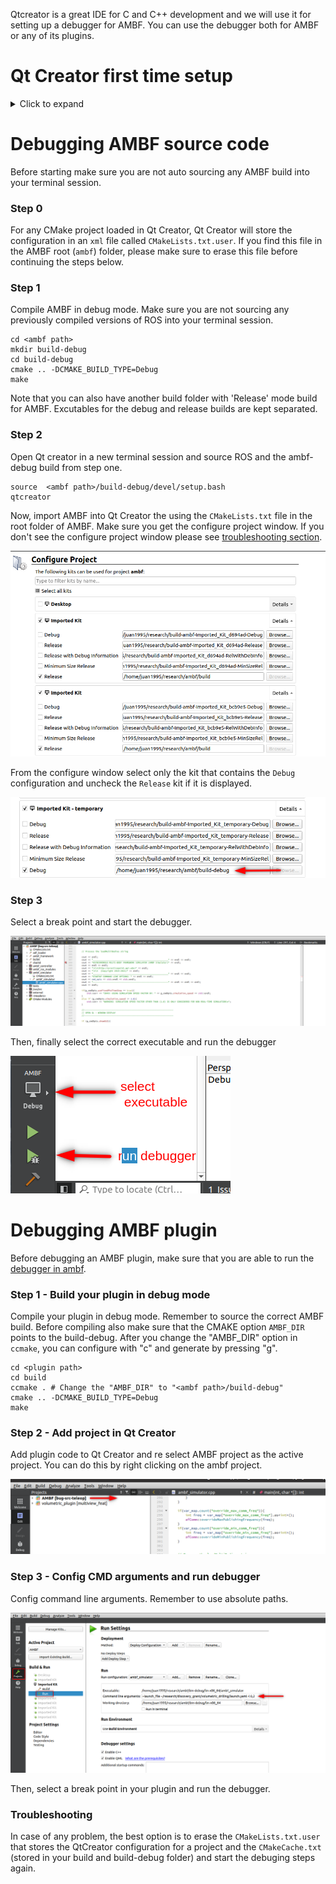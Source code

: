Qtcreator is a great IDE for C and C++ development and we will use it for setting up a debugger for AMBF. You can use the debugger both for AMBF or any of its plugins.

# Qt Creator first time setup

<details>
<summary>Click to expand</summary>
<br>
When installing Qt creator for the first time you will need to disable the plugins `ClangCodeModel` and the `ClangTools` to avoid getting linting errors when seeing AMBF source code.

<br>

![f177c03386d74e7d5064955a4cd77a06.png](_resources/f177c03386d74e7d5064955a4cd77a06.png)

Plugin configuration can be found in the `Help` -> `about plugins`

![048e2d189d6eef119a914028ecd2ce59.png](_resources/048e2d189d6eef119a914028ecd2ce59.png)

</details>

# Debugging AMBF source code

Before starting make sure you are not auto sourcing any AMBF build into your terminal session.

### Step 0

For any CMake project loaded in Qt Creator, Qt Creator will store the configuration in an `xml` file called `CMakeLists.txt.user`. If you find this file in the AMBF root (`ambf`) folder, please make sure to erase this file before continuing the steps below.

### Step 1

Compile AMBF in debug mode. Make sure you are not sourcing any previously compiled versions of ROS into your terminal session.

```
cd <ambf path>
mkdir build-debug
cd build-debug
cmake .. -DCMAKE_BUILD_TYPE=Debug
make 
```

Note that you can also have another build folder with 'Release' mode build for AMBF. Excutables for the debug and release builds are kept separated. 

### Step 2

Open Qt creator in a new terminal session and source ROS and the ambf-debug build from step one.

```
source  <ambf path>/build-debug/devel/setup.bash
qtcreator
```

Now, import AMBF into Qt Creator the using the `CMakeLists.txt` file in the root folder of AMBF. Make sure you get the configure project window. If you don't see the configure project window please see [troubleshooting section](#troubleshooting).

![8d28e139e45676a621b9152bbbf61b0f.png](_resources/8d28e139e45676a621b9152bbbf61b0f.png)

From the configure window select only the kit that contains the `Debug` configuration and uncheck the `Release` kit if it is displayed.

![68537db0ae3f4c376376c1baba0c407c.png](_resources/68537db0ae3f4c376376c1baba0c407c.png)

### Step 3

Select a break point and start the debugger.

![02f7e89d176fa77c35732b3558b8808b.png](_resources/02f7e89d176fa77c35732b3558b8808b.png)

Then, finally select the correct executable and run the debugger

![af9284f2248d71d7762ed145311c243d.png](_resources/af9284f2248d71d7762ed145311c243d.png)

# Debugging AMBF plugin

Before debugging an AMBF plugin, make sure that you are able to run the [debugger in ambf](#debugging-ambf-source-code).

### Step 1 - Build your plugin in debug mode

Compile your plugin in debug mode. Remember to source the correct AMBF build. Before compiling also make sure that the CMAKE option `AMBF_DIR` points to the build-debug. After you change the "AMBF_DIR" option in `ccmake`, you can configure with "c" and generate by pressing "g".

```
cd <plugin path>
cd build
ccmake . # Change the "AMBF_DIR" to "<ambf path>/build-debug"
cmake .. -DCMAKE_BUILD_TYPE=Debug
make
```

### Step 2 - Add project in Qt Creator

Add plugin code to Qt Creator and re select AMBF project as the active project. You can do this by right clicking on the ambf project.

![ba85de45991a2dbb8f30e38e84d9f9dc.png](_resources/ba85de45991a2dbb8f30e38e84d9f9dc.png)

### Step 3 - Config CMD arguments and run debugger

Config command line arguments. Remember to use absolute paths.

![1454c7c5a25248d6dc64d652798c0ddf.png](_resources/1454c7c5a25248d6dc64d652798c0ddf.png)

Then, select a break point in your plugin and run the debugger.

### Troubleshooting

In case of any problem, the best option is to erase the `CMakeLists.txt.user` that stores the QtCreator configuration for a project and the `CMakeCache.txt` (stored in your build and build-debug folder) and start the debuging steps again.

